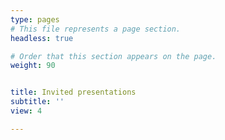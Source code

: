 ```yaml
---
type: pages
# This file represents a page section.
headless: true

# Order that this section appears on the page.
weight: 90


title: Invited presentations
subtitle: ''
view: 4

---
```

